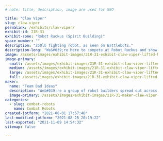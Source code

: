 ```yaml
---
# note: title, description, image are used for SEO

title: "Claw Viper"
slug: claw-viper
permalink: /exhibits/claw-viper/
exhibit-id: 21R-31
exhibit-zone: "Robot Ruckus (Spirit Building)"
space-number: ""
description: "250lb fighting robot, as seen on Battlebots."
description-long: "We&#039;re here to compete at Robot Ruckus and show makers you don&#039;t have to be a professional in mechanical or electrical engineering to build a cool robot!"
image: /assets/images/exhibit-images/21R-31-exhibit-claw-viper-lifted-head-render-large.png
image-primary: 
  small: /assets/images/exhibit-images/21R-31-exhibit-claw-viper-lifted-head-render-small.png
  medium: /assets/images/exhibit-images/21R-31-exhibit-claw-viper-lifted-head-render-medium.png
  large: /assets/images/exhibit-images/21R-31-exhibit-claw-viper-lifted-head-render-large.png
  full: /assets/images/exhibit-images/21R-31-exhibit-claw-viper-lifted-head-render-full.png
maker: 
  name: "Team Bad Ideas"
  description: "We&#039;re a group of robot builders spread out across the US that came together in 2020 to build Claw Viper for Battlebots. We&#039;re all software industry people, and so revel in being completely out of our depth building robots."
  image-primary: /assets/images/exhibit-images/21R-31-maker-claw-viper-claw-viper-team-2020-medium.jpg
categories: 
  - slug: combat-robots
    name: Combat Robots
created-jotform: "2021-08-01 17:57:48"
last-modified-jotform: "2021-08-25 20:19:22"
last-exported: "2021-11-09 14:54:32"
sitemap: false

---
```

